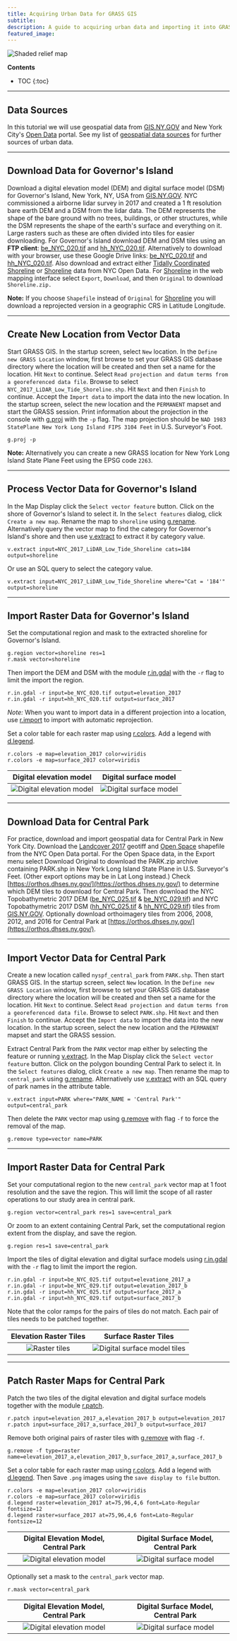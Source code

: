 ```yaml
---
title: Acquiring Urban Data for GRASS GIS
subtitle:
description: A guide to acquiring urban data and importing it into GRASS GIS.
featured_image:
---
```


![Shaded relief map](https://media.githubusercontent.com/media/baharmon/baharmon.github.io/master/images/governors-island/surface.png)

**Contents**
* TOC
{:toc}

---

## Data Sources

In this tutorial we will use geospatial data from
[GIS.NY.GOV](http://gis.ny.gov/) and
New York City's [Open Data](https://data.cityofnewyork.us) portal.
See my list of [geospatial data sources](geospatial-data-sources)
for further sources of urban data.

---

## Download Data for Governor's Island
Download a digital elevation model (DEM)
and digital surface model (DSM)
for Governor's Island, New York, NY, USA from
[GIS.NY.GOV](https://gis.ny.gov/nys-dem).
NYC commissioned a airborne lidar survey in 2017 and created
a 1 ft resolution bare earth DEM and a DSM from the lidar data.
The DEM represents the shape of the bare ground
with no trees, buildings, or other structures,
while the DSM represents the shape of the earth's surface
and everything on it.
Large rasters such as these are often divided
into tiles for easier downloading.
For Governor's Island download DEM and DSM tiles
using an **FTP client**:
[be_NYC_020.tif](ftp://ftp.gis.ny.gov/elevation/DEM/NYC_TopoBathymetric2017/be_NYC_020.tif) and
[hh_NYC_020.tif](ftp://ftp.gis.ny.gov/elevation/DEM/NYC_TopoBathymetric2017_DSM/hh_NYC_020.tif).
Alternatively
to download with your browser,
use these Google Drive links:
[be_NYC_020.tif](https://drive.google.com/file/d/1Nh54gz86yZbH1l4e2dly3XmyXvyxinJo/view?usp=drive_link)
and
[hh_NYC_020.tif](https://drive.google.com/file/d/1J4FAFElGytkwqFOfrqhZCMooJS6ufvEu/view?usp=drive_link).
Also download and extract either
[Tidally Coordinated Shoreline](https://data.cityofnewyork.us/Environment/Tidally-Coordinated-Shoreline/pawq-tjb4)
or [Shoreline](https://data.cityofnewyork.us/Recreation/Shoreline/2qj2-cctx)
data from NYC Open Data.
For [Shoreline](https://data.cityofnewyork.us/Recreation/Shoreline/2qj2-cctx)
in the web mapping interface
select `Export`, `Download`, and then `Original`
to download `Shoreline.zip.`


**Note:**
If you choose `Shapefile` instead of `Original`
for [Shoreline](https://data.cityofnewyork.us/Recreation/Shoreline/2qj2-cctx)
you will download a reprojected version in a
geographic CRS in Latitude Longitude.

----

## Create New Location from Vector Data
Start GRASS GIS.
In the startup screen, select `New` location.
In the `Define new GRASS Location` window,
first browse to set your GRASS GIS database directory
where the location will be created
and then set a name for the location.
Hit `Next` to continue.
Select `Read projection and datum terms from a georeferenced data file`.
Browse to select `NYC_2017_LiDAR_Low_Tide_Shoreline.shp`.
Hit `Next` and then `Finish` to continue.
Accept the `Import data` to import the data into the new location.
In the startup screen, select the new location
and the `PERMANENT` mapset and start the GRASS session.
Print information about the projection in the console with
[g.proj](https://grass.osgeo.org/grass-stable/manuals/g.proj.html)
with the `-p` flag.
The map projection should be
`NAD 1983 StatePlane New York Long Island FIPS 3104 Feet`
in U.S. Surveyor's Foot.
```
g.proj -p
```

**Note:**
Alternatively you can create a new GRASS location
for New York Long Island State Plane Feet
using the EPSG code `2263`.

---

## Process Vector Data for Governor's Island
In the Map Display click the `Select vector feature` button.
Click on the shore of Governor's Island to select it.
In the `Select features` dialog, click `Create a new map`.
Rename the map to `shoreline` using
[g.rename](https://grass.osgeo.org/grass-stable/manuals/g.rename.html).
Alternatively query the vector map to find
the category for Governor's Island's shore
and then use
[v.extract](https://grass.osgeo.org/grass-stable/manuals/v.extract.html)
to extract it by category value.
```
v.extract input=NYC_2017_LiDAR_Low_Tide_Shoreline cats=184 output=shoreline
```
Or use an SQL query to select the category value.
```
v.extract input=NYC_2017_LiDAR_Low_Tide_Shoreline where="Cat = '184'" output=shoreline
```

---

## Import Raster Data for Governor's Island
Set the computational region and mask
to the extracted shoreline for Governor's Island.
```
g.region vector=shoreline res=1
r.mask vector=shoreline
```

Then import the DEM and DSM with the module
[r.in.gdal](https://grass.osgeo.org/grass-stable/manuals/r.in.gdal.html)
with the `-r` flag to limit the import the region.
```
r.in.gdal -r input=be_NYC_020.tif output=elevation_2017
r.in.gdal -r input=hh_NYC_020.tif output=surface_2017
```
*Note:* When you want to import data
in a different projection into a location,
use [r.import](https://grass.osgeo.org/grass-stable/manuals/r.import.html)
to import with automatic reprojection.

Set a color table for each raster map using
[r.colors](https://grass.osgeo.org/grass-stable/manuals/r.colors.html).
Add a legend with
[d.legend](https://grass.osgeo.org/grass-stable/manuals/d.legend.html).
```
r.colors -e map=elevation_2017 color=viridis
r.colors -e map=surface_2017 color=viridis
```

| Digital elevation model| Digital surface model|
|:---:|:---:|
| ![Digital elevation model](https://media.githubusercontent.com/media/baharmon/baharmon.github.io/master/images/governors-island/elevation.png) | ![Digital surface model](https://media.githubusercontent.com/media/baharmon/baharmon.github.io/master/images/governors-island/surface.png) |

---

## Download Data for Central Park
For practice, download and import geospatial data
for Central Park in New York City.
Download the
[Landcover 2017](https://data.cityofnewyork.us/Environment/Land-Cover-Raster-Data-2017-6in-Resolution/he6d-2qns) geotiff and
[Open Space](https://data.cityofnewyork.us/Recreation/Open-Space-Parks-/g84h-jbjm) shapefile
from the  NYC Open Data portal.
For the Open Space data, in the Export menu select Download Original
to download the PARK.zip archive containing PARK.shp
in New York Long Island State Plane in U.S. Surveyor's Feet.
(Other export options may be in Lat Long instead.)
Check [https://orthos.dhses.ny.gov/](https://orthos.dhses.ny.gov/)
to determine which DEM tiles to download for Central Park.
Then download the NYC Topobathymetric 2017 DEM
([be_NYC_025.tif](ftp://ftp.gis.ny.gov/elevation/DEM/NYC_TopoBathymetric2017/be_NYC_025.tif)
& [be_NYC_029.tif](ftp://ftp.gis.ny.gov/elevation/DEM/NYC_TopoBathymetric2017/be_NYC_029.tif))
and NYC Topobathymetric 2017 DSM
([hh_NYC_025.tif](ftp://ftp.gis.ny.gov/elevation/DEM/NYC_TopoBathymetric2017_DSM/hh_NYC_025.tif)
& [hh_NYC_029.tif](ftp://ftp.gis.ny.gov/elevation/DEM/NYC_TopoBathymetric2017_DSM/hh_NYC_029.tif))
tiles from
[GIS.NY.GOV](https://gis.ny.gov/elevation/NYC-topobathymetric-DEM.htm).
Optionally download orthoimagery tiles from 2006, 2008, 2012, and 2016
for Central Park at
[https://orthos.dhses.ny.gov/](https://orthos.dhses.ny.gov/).

---

## Import Vector Data for Central Park

Create a new location called `nyspf_central_park`
from `PARK.shp`.
Then start GRASS GIS.
In the startup screen, select `New` location.
In the `Define new GRASS Location` window,
first browse to set your GRASS GIS database directory
where the location will be created
and then set a name for the location.
Hit `Next` to continue.
Select `Read projection and datum terms from a georeferenced data file`.
Browse to select `PARK.shp`.
Hit `Next` and then `Finish` to continue.
Accept the `Import data` to import the data into the new location.
In the startup screen, select the new location
and the `PERMANENT` mapset and start the GRASS session.

Extract Central Park from the `PARK` vector map
either by selecting the feature
or running [v.extract](https://grass.osgeo.org/grass-stable/manuals/v.extract.html).
In the Map Display click the `Select vector feature` button.
Click on the polygon bounding Central Park to select it.
In the `Select features` dialog, click `Create a new map`.
Then rename the map to `central_park` using
[g.rename](https://grass.osgeo.org/grass-stable/manuals/g.rename.html).
Alternatively use
[v.extract](https://grass.osgeo.org/grass-stable/manuals/v.extract.html)
with an SQL query of park names in the attribute table.
```
v.extract input=PARK where="PARK_NAME = 'Central Park'" output=central_park
```
Then delete the `PARK` vector map using
[g.remove](https://grass.osgeo.org/grass-stable/manuals/g.remove.html)
with flag `-f` to force the removal of the map.
```
g.remove type=vector name=PARK
```

---

## Import Raster Data for Central Park

Set your computational region to the new `central_park` vector map
at 1 foot resolution and the save the region.
This will limit the scope of all raster operations
to our study area in central park.
```
g.region vector=central_park res=1 save=central_park
```
Or zoom to an extent containing Central Park,
set the computational region extent from the display,
and save the region.
```
g.region res=1 save=central_park
```

Import the tiles of digital elevation and digital surface models using
[r.in.gdal](https://grass.osgeo.org/grass-stable/manuals/r.in.gdal.html)
with the `-r` flag to limit the import the region.
```
r.in.gdal -r input=be_NYC_025.tif output=elevatione_2017_a
r.in.gdal -r input=be_NYC_029.tif output=elevation_2017_b
r.in.gdal -r input=hh_NYC_025.tif output=surface_2017_a
r.in.gdal -r input=hh_NYC_029.tif output=surface_2017_b
```
Note that the color ramps for the pairs of tiles do not match.
Each pair of tiles needs to be patched together.

| Elevation Raster Tiles | Surface Raster Tiles |
|:---:|:---:|
| ![Raster tiles](https://media.githubusercontent.com/media/baharmon/baharmon.github.io/master/images/central-park/elevation-tiles.png) | ![Digital surface model tiles](https://media.githubusercontent.com/media/baharmon/baharmon.github.io/master/images/central-park/surface-tiles.png) |

---

## Patch Raster Maps for Central Park

Patch the two tiles of the digital elevation and digital surface models
together with the module
[r.patch](https://grass.osgeo.org/grass-stable/manuals/r.patch.html).
```
r.patch input=elevation_2017_a,elevation_2017_b output=elevation_2017
r.patch input=surface_2017_a,surface_2017_b output=surface_2017
```

Remove both original pairs of raster tiles with
[g.remove](https://grass.osgeo.org/grass-stable/manuals/g.remove.html)
with flag `-f`.
```
g.remove -f type=raster name=elevation_2017_a,elevation_2017_b,surface_2017_a,surface_2017_b
```

Set a color table for each raster map using
[r.colors](https://grass.osgeo.org/grass-stable/manuals/r.colors.html).
Add a legend with
[d.legend](https://grass.osgeo.org/grass-stable/manuals/d.legend.html).
Then Save `.png` images using the `save display to file` button.
```
r.colors -e map=elevation_2017 color=viridis
r.colors -e map=surface_2017 color=viridis
d.legend raster=elevation_2017 at=75,96,4,6 font=Lato-Regular fontsize=12
d.legend raster=surface_2017 at=75,96,4,6 font=Lato-Regular fontsize=12
```

| Digital Elevation Model, Central Park | Digital Surface Model, Central Park |
|:---:|:---:|
| ![Digital elevation model](https://media.githubusercontent.com/media/baharmon/baharmon.github.io/master/images/central-park/elevation-2017.png) | ![Digital surface model](https://media.githubusercontent.com/media/baharmon/baharmon.github.io/master/images/central-park/surface-2017.png) |


Optionally set a mask to the `central_park` vector map.
```
r.mask vector=central_park
```


| Digital Elevation Model, Central Park | Digital Surface Model, Central Park |
|:---:|:---:|
| ![Digital elevation model](https://media.githubusercontent.com/media/baharmon/baharmon.github.io/master/images/central-park/elevation-masked-2017.png) | ![Digital surface model](https://media.githubusercontent.com/media/baharmon/baharmon.github.io/master/images/central-park/surface-masked-2017.png) |
